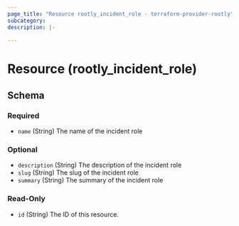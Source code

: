 ```yaml
---
page_title: "Resource rootly_incident_role - terraform-provider-rootly"
subcategory:
description: |-
    
---
```


# Resource (rootly_incident_role)





<!-- schema generated by tfplugindocs -->
## Schema

### Required

- `name` (String) The name of the incident role

### Optional

- `description` (String) The description of the incident role
- `slug` (String) The slug of the incident role
- `summary` (String) The summary of the incident role

### Read-Only

- `id` (String) The ID of this resource.
